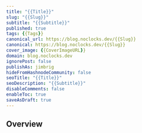 ```yaml
---
title: "{{Title}}"
slug: "{{Slug}}"
subtitle: "{{Subtitle}}"
published: true
tags: {{Tags}}
canonical_url: https://blog.noclocks.dev/{{Slug}}
canonical: https://blog.noclocks.dev/{{Slug}}
cover_image: {{CoverImageURL}}
domain: blog.noclocks.dev
ignorePost: false
publishAs: jimbrig
hideFromHashnodeCommunity: false
seoTitle: "{{Title}}"
seoDescription: "{{Subtitle}}"
disableComments: false
enableToc: true
saveAsDraft: true
---
```


## Overview
